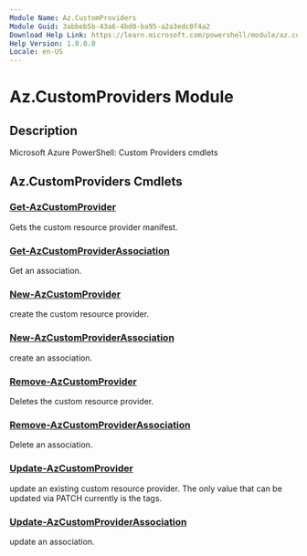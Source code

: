```yaml
---
Module Name: Az.CustomProviders
Module Guid: 3abbeb5b-43a6-4bd0-ba95-a2a3edc0f4a2
Download Help Link: https://learn.microsoft.com/powershell/module/az.customproviders
Help Version: 1.0.0.0
Locale: en-US
---
```


# Az.CustomProviders Module
## Description
Microsoft Azure PowerShell: Custom Providers cmdlets

## Az.CustomProviders Cmdlets
### [Get-AzCustomProvider](Get-AzCustomProvider.md)
Gets the custom resource provider manifest.

### [Get-AzCustomProviderAssociation](Get-AzCustomProviderAssociation.md)
Get an association.

### [New-AzCustomProvider](New-AzCustomProvider.md)
create the custom resource provider.

### [New-AzCustomProviderAssociation](New-AzCustomProviderAssociation.md)
create an association.

### [Remove-AzCustomProvider](Remove-AzCustomProvider.md)
Deletes the custom resource provider.

### [Remove-AzCustomProviderAssociation](Remove-AzCustomProviderAssociation.md)
Delete an association.

### [Update-AzCustomProvider](Update-AzCustomProvider.md)
update an existing custom resource provider.
The only value that can be updated via PATCH currently is the tags.

### [Update-AzCustomProviderAssociation](Update-AzCustomProviderAssociation.md)
update an association.

